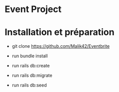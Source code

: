 # Event Project


# Installation et préparation

* git clone https://github.com/Malik42/Eventbrite

* run  bundle install

* run rails db:create

* run rails db:migrate

* run rails db:seed

